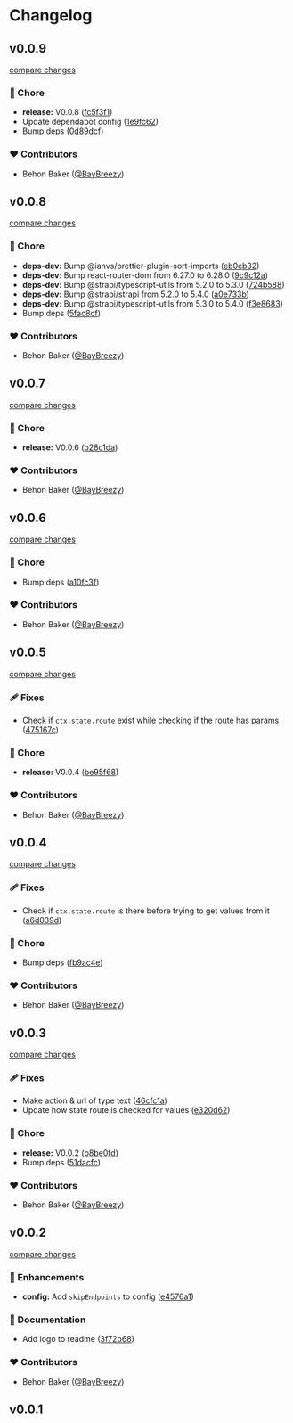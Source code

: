 # Changelog

## v0.0.9

[compare changes](https://github.com/BayBreezy/strapi-plugin-logz/compare/v0.0.8...v0.0.9)

### 🏡 Chore

- **release:** V0.0.8 ([fc5f3f1](https://github.com/BayBreezy/strapi-plugin-logz/commit/fc5f3f1))
- Update dependabot config ([1e9fc62](https://github.com/BayBreezy/strapi-plugin-logz/commit/1e9fc62))
- Bump deps ([0d89dcf](https://github.com/BayBreezy/strapi-plugin-logz/commit/0d89dcf))

### ❤️ Contributors

- Behon Baker ([@BayBreezy](http://github.com/BayBreezy))

## v0.0.8

[compare changes](https://github.com/BayBreezy/strapi-plugin-logz/compare/v0.0.7...v0.0.8)

### 🏡 Chore

- **deps-dev:** Bump @ianvs/prettier-plugin-sort-imports ([eb0cb32](https://github.com/BayBreezy/strapi-plugin-logz/commit/eb0cb32))
- **deps-dev:** Bump react-router-dom from 6.27.0 to 6.28.0 ([9c9c12a](https://github.com/BayBreezy/strapi-plugin-logz/commit/9c9c12a))
- **deps-dev:** Bump @strapi/typescript-utils from 5.2.0 to 5.3.0 ([724b588](https://github.com/BayBreezy/strapi-plugin-logz/commit/724b588))
- **deps-dev:** Bump @strapi/strapi from 5.2.0 to 5.4.0 ([a0e733b](https://github.com/BayBreezy/strapi-plugin-logz/commit/a0e733b))
- **deps-dev:** Bump @strapi/typescript-utils from 5.3.0 to 5.4.0 ([f3e8683](https://github.com/BayBreezy/strapi-plugin-logz/commit/f3e8683))
- Bump deps ([5fac8cf](https://github.com/BayBreezy/strapi-plugin-logz/commit/5fac8cf))

### ❤️ Contributors

- Behon Baker ([@BayBreezy](http://github.com/BayBreezy))

## v0.0.7

[compare changes](https://github.com/BayBreezy/strapi-plugin-logz/compare/v0.0.6...v0.0.7)

### 🏡 Chore

- **release:** V0.0.6 ([b28c1da](https://github.com/BayBreezy/strapi-plugin-logz/commit/b28c1da))

### ❤️ Contributors

- Behon Baker ([@BayBreezy](http://github.com/BayBreezy))

## v0.0.6

[compare changes](https://github.com/BayBreezy/strapi-plugin-logz/compare/v0.0.5...v0.0.6)

### 🏡 Chore

- Bump deps ([a10fc3f](https://github.com/BayBreezy/strapi-plugin-logz/commit/a10fc3f))

### ❤️ Contributors

- Behon Baker ([@BayBreezy](http://github.com/BayBreezy))

## v0.0.5

[compare changes](https://github.com/BayBreezy/strapi-plugin-logz/compare/v0.0.4...v0.0.5)

### 🩹 Fixes

- Check if `ctx.state.route` exist while checking if the route has params ([475167c](https://github.com/BayBreezy/strapi-plugin-logz/commit/475167c))

### 🏡 Chore

- **release:** V0.0.4 ([be95f68](https://github.com/BayBreezy/strapi-plugin-logz/commit/be95f68))

### ❤️ Contributors

- Behon Baker ([@BayBreezy](http://github.com/BayBreezy))

## v0.0.4

[compare changes](https://github.com/BayBreezy/strapi-plugin-logz/compare/v0.0.3...v0.0.4)

### 🩹 Fixes

- Check if `ctx.state.route` is there before trying to get values from it ([a6d039d](https://github.com/BayBreezy/strapi-plugin-logz/commit/a6d039d))

### 🏡 Chore

- Bump deps ([fb9ac4e](https://github.com/BayBreezy/strapi-plugin-logz/commit/fb9ac4e))

### ❤️ Contributors

- Behon Baker ([@BayBreezy](http://github.com/BayBreezy))

## v0.0.3

[compare changes](https://github.com/BayBreezy/strapi-plugin-logz/compare/v0.0.2...v0.0.3)

### 🩹 Fixes

- Make action & url of type text ([46cfc1a](https://github.com/BayBreezy/strapi-plugin-logz/commit/46cfc1a))
- Update how state route is checked for values ([e320d62](https://github.com/BayBreezy/strapi-plugin-logz/commit/e320d62))

### 🏡 Chore

- **release:** V0.0.2 ([b8be0fd](https://github.com/BayBreezy/strapi-plugin-logz/commit/b8be0fd))
- Bump deps ([51dacfc](https://github.com/BayBreezy/strapi-plugin-logz/commit/51dacfc))

### ❤️ Contributors

- Behon Baker ([@BayBreezy](http://github.com/BayBreezy))

## v0.0.2

[compare changes](https://github.com/BayBreezy/strapi-plugin-logz/compare/v0.0.1...v0.0.2)

### 🚀 Enhancements

- **config:** Add `skipEndpoints` to config ([e4576a1](https://github.com/BayBreezy/strapi-plugin-logz/commit/e4576a1))

### 📖 Documentation

- Add logo to readme ([3f72b68](https://github.com/BayBreezy/strapi-plugin-logz/commit/3f72b68))

### ❤️ Contributors

- Behon Baker ([@BayBreezy](http://github.com/BayBreezy))

## v0.0.1
